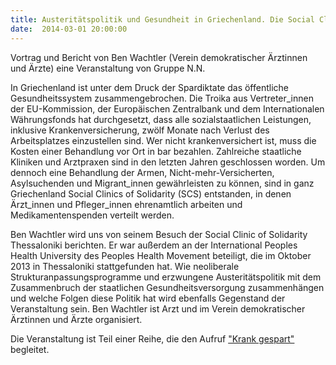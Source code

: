 ```yaml
---
title: Austeritätspolitik und Gesundheit in Griechenland. Die Social Clinic of Solidarity in Thessaloniki
date:  2014-03-01 20:00:00
---
```


Vortrag und Bericht von Ben Wachtler (Verein demokratischer Ärztinnen und Ärzte) eine Veranstaltung von Gruppe N.N.



In Griechenland ist unter dem Druck der Spardiktate das öffentliche
Gesundheitssystem zusammengebrochen. Die Troika aus Vertreter_innen der
EU-Kommission, der Europäischen Zentralbank und dem Internationalen
Währungsfonds hat durchgesetzt, dass alle sozialstaatlichen Leistungen,
inklusive Krankenversicherung, zwölf Monate nach Verlust des
Arbeitsplatzes einzustellen sind. Wer nicht krankenversichert ist, muss
die Kosten einer Behandlung vor Ort in bar bezahlen. Zahlreiche staatliche
Kliniken und Arztpraxen sind in den letzten Jahren geschlossen worden. Um
dennoch eine Behandlung der Armen, Nicht-mehr-Versicherten, Asylsuchenden
und Migrant_innen gewährleisten zu können, sind in ganz Griechenland
Social Clinics of Solidarity (SCS) entstanden, in denen Ärzt_innen und
Pfleger_innen ehrenamtlich arbeiten und Medikamentenspenden verteilt
werden.


Ben Wachtler wird uns von seinem Besuch der Social Clinic of Solidarity
Thessaloniki berichten. Er war außerdem an der International Peoples
Health University des Peoples Health Movement beteiligt, die im Oktober
2013 in Thessaloniki stattgefunden hat. Wie neoliberale
Strukturanpassungsprogramme und erzwungene Austeritätspolitik mit dem
Zusammenbruch der staatlichen Gesundheitsversorgung zusammenhängen und
welche Folgen diese Politik hat wird ebenfalls Gegenstand der
Veranstaltung sein. Ben Wachtler ist Arzt und im Verein demokratischer
Ärztinnen und Ärzte organisiert.


Die Veranstaltung ist Teil einer Reihe, die den Aufruf <a href="http://kosmotique.org/texts/2013-12-20-krank-gespart.html">"Krank
gespart"</a> begleitet.


